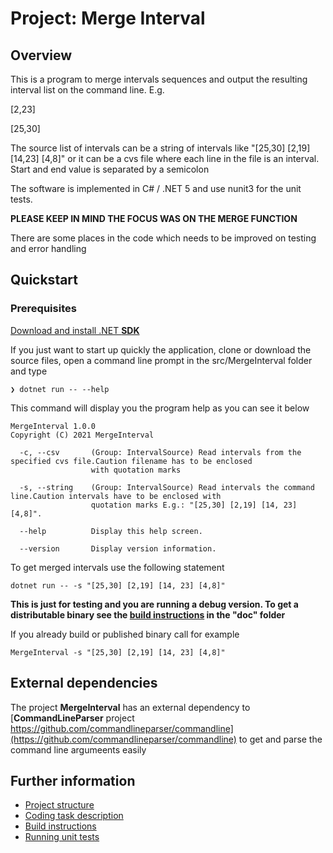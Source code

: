 
# Project: Merge Interval

## Overview
This is a program to merge intervals sequences and output the resulting interval list on the command line.
E.g. 

[2,23] 

[25,30] 

The source list of intervals can be a string of intervals like "[25,30] [2,19] [14,23] [4,8]" or it can be
a cvs file where each line in the file is an interval. Start and end value is separated by a semicolon

The software is implemented in C# / .NET 5 and use nunit3 for the unit tests.

**PLEASE KEEP IN MIND THE FOCUS WAS ON THE MERGE FUNCTION**

There are some places in the code which needs to be improved on testing and error handling

## Quickstart
### Prerequisites

[Download and install .NET **SDK**](https://dotnet.microsoft.com/download)


If you just want to start up quickly the application, clone or download the source files, open a command line prompt in the src/MergeInterval folder and type

```
❯ dotnet run -- --help
```
This command will display you the program help as you can see it below
```
MergeInterval 1.0.0
Copyright (C) 2021 MergeInterval

  -c, --csv       (Group: IntervalSource) Read intervals from the specified cvs file.Caution filename has to be enclosed
                  with quotation marks

  -s, --string    (Group: IntervalSource) Read intervals the command line.Caution intervals have to be enclosed with
                  quotation marks E.g.: "[25,30] [2,19] [14, 23] [4,8]".

  --help          Display this help screen.

  --version       Display version information.
```

To get merged intervals use the following statement
```
dotnet run -- -s "[25,30] [2,19] [14, 23] [4,8]"
```

**This is just for testing and you are running a debug version. To get a distributable binary see the [build instructions](./doc/BuildInstructions.md) in the "doc" folder** 


If you already build or published binary call for example
```
MergeInterval -s "[25,30] [2,19] [14, 23] [4,8]"
```


## External dependencies
The project **MergeInterval** has an external dependency to [**CommandLineParser**  project https://github.com/commandlineparser/commandline](https://github.com/commandlineparser/commandline) to get and parse the command line argumeents easily 
 
 ## Further information
* [Project structure](./doc/ProjectStructure.md)
* [Coding task description](./doc/Coding-Task.md)
* [Build instructions](./doc/BuildInstructions.md)
* [Running unit tests](./doc/UnitTests.md)

